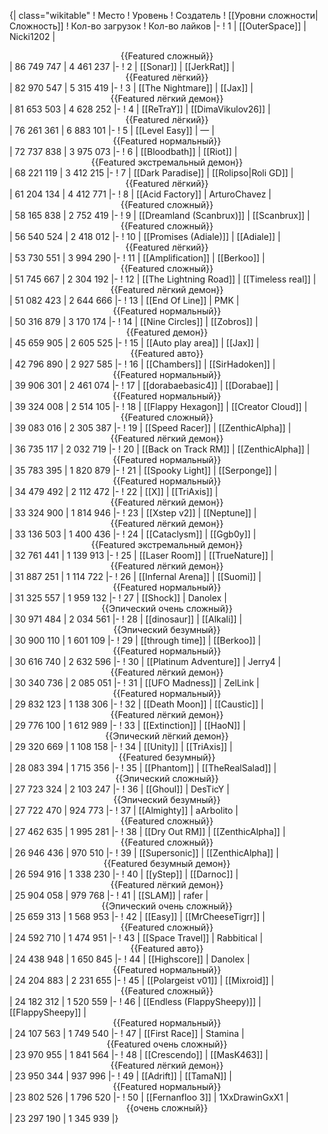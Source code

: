 {| class="wikitable"
! Место
! Уровень
! Создатель
! [[Уровни сложности|Сложность]]
! Кол-во загрузок
! Кол-во лайков
|-
! 1
| [[OuterSpace]]
| Nicki1202
| <center>{{Featured сложный}}</center>
| 86 749 747
| 4 461 237
|-
! 2
| [[Sonar]]
| [[JerkRat]]
| <center>{{Featured лёгкий}}</center>
| 82 970 547
| 5 315 419
|-
! 3
| [[The Nightmare]]
| [[Jax]]
| <center>{{Featured лёгкий демон}}</center>
| 81 653 503
| 4 628 252
|-
! 4
| [[ReTraY]]
| [[DimaVikulov26]]
| <center>{{Featured лёгкий}}</center>
| 76 261 361
| 6 883 101
|-
! 5
| [[Level Easy]]
| —
| <center>{{Featured нормальный}}</center>
| 72 737 838
| 3 975 073
|-
! 6
| [[Bloodbath]]
| [[Riot]]
| <center>{{Featured экстремальный демон}}</center>
| 68 221 119
| 3 412 215
|-
! 7
| [[Dark Paradise]]
| [[Rolipso|Roli GD]]
| <center>{{Featured лёгкий}}</center>
| 61 204 134
| 4 412 771
|-
! 8
| [[Acid Factory]]
| ArturoChavez
| <center>{{Featured сложный}}</center>
| 58 165 838
| 2 752 419
|-
! 9
| [[Dreamland (Scanbrux)]]
| [[Scanbrux]]
| <center>{{Featured сложный}}</center>
| 56 540 524
| 2 418 012
|-
! 10
| [[Promises (Adiale)]]
| [[Adiale]]
| <center>{{Featured лёгкий}}</center>
| 53 730 551
| 3 994 290
|-
! 11
| [[Amplification]]
| [[Berkoo]]
| <center>{{Featured сложный}}</center>
| 51 745 667
| 2 304 192
|-
! 12
| [[The Lightning Road]]
| [[Timeless real]]
| <center>{{Featured лёгкий демон}}</center>
| 51 082 423
| 2 644 666
|-
! 13
| [[End Of Line]]
| PMK
| <center>{{Featured нормальный}}</center>
| 50 316 879
| 3 170 174
|-
! 14
| [[Nine Circles]]
| [[Zobros]]
| <center>{{Featured демон}}</center>
| 45 659 905
| 2 605 525
|-
! 15
| [[Auto play area]]
| [[Jax]]
| <center>{{Featured авто}}</center>
| 42 796 890
| 2 927 585
|-
! 16
| [[Chambers]]
| [[SirHadoken]]
| <center>{{Featured нормальный}}</center>
| 39 906 301
| 2 461 074
|-
! 17
| [[dorabaebasic4]]
| [[Dorabae]]
| <center>{{Featured нормальный}}</center>
| 39 324 008
| 2 514 105
|-
! 18
| [[Flappy Hexagon]]
| [[Creator Cloud]]
| <center>{{Featured сложный}}</center>
| 39 083 016
| 2 305 387
|-
! 19
| [[Speed Racer]]
| [[ZenthicAlpha]]
| <center>{{Featured лёгкий демон}}</center>
| 36 735 117
| 2 032 719
|-
! 20
| [[Back on Track RM]]
| [[ZenthicAlpha]]
| <center>{{Featured нормальный}}</center>
| 35 783 395
| 1 820 879
|-
! 21
| [[Spooky Light]]
| [[Serponge]]
| <center>{{Featured нормальный}}</center>
| 34 479 492
| 2 112 472
|-
! 22
| [[X]]
| [[TriAxis]]
| <center>{{Featured лёгкий демон}}</center>
| 33 324 900
| 1 814 946
|-
! 23
| [[Xstep v2]]
| [[Neptune]]
| <center>{{Featured лёгкий демон}}</center>
| 33 136 503
| 1 400 436
|-
! 24
| [[Cataclysm]]
| [[Ggb0y]]
| <center>{{Featured экстремальный демон}}</center>
| 32 761 441
| 1 139 913
|-
! 25
| [[Laser Room]]
| [[TrueNature]]
| <center>{{Featured лёгкий демон}}</center>
| 31 887 251
| 1 114 722
|-
! 26
| [[Infernal Arena]]
| [[Suomi]]
| <center>{{Featured нормальный}}</center>
| 31 325 557
| 1 959 132
|-
! 27
| [[Shock]]
| Danolex
| <center>{{Эпический очень сложный}}</center>
| 30 971 484
| 2 034 561
|-
! 28
| [[dinosaur]]
| [[Alkali]]
| <center>{{Эпический безумный}}</center>
| 30 900 110
| 1 601 109
|-
! 29
| [[through time]]
| [[Berkoo]]
| <center>{{Featured нормальный}}</center>
| 30 616 740
| 2 632 596
|-
! 30
| [[Platinum Adventure]]
| Jerry4
| <center>{{Featured лёгкий демон}}</center>
| 30 340 736
| 2 085 051
|-
! 31
| [[UFO Madness]]
| ZelLink
| <center>{{Featured нормальный}}</center>
| 29 832 123
| 1 138 306
|-
! 32
| [[Death Moon]]
| [[Caustic]]
| <center>{{Featured лёгкий демон}}</center>
| 29 776 100
| 1 612 989
|-
! 33
| [[Extinction]]
| [[HaoN]]
| <center>{{Эпический лёгкий демон}}</center>
| 29 320 669
| 1 108 158
|-
! 34
| [[Unity]]
| [[TriAxis]]
| <center>{{Featured безумный}}</center>
| 28 083 394
| 1 715 356
|-
! 35
| [[Phantom]]
| [[TheRealSalad]]
| <center>{{Эпический сложный}}</center>
| 27 723 324
| 2 103 247
|-
! 36
| [[Ghoul]]
| DesTicY
| <center>{{Эпический безумный}}</center>
| 27 722 470
| 924 773
|-
! 37
| [[Almighty]]
| aArbolito
| <center>{{Featured сложный}}</center>
| 27 462 635
| 1 995 281
|-
! 38
| [[Dry Out RM]]
| [[ZenthicAlpha]]
| <center>{{Featured сложный}}</center>
| 26 946 436
| 970 510
|-
! 39
| [[Supersonic]]
| [[ZenthicAlpha]]
| <center>{{Featured безумный демон}}</center>
| 26 594 916
| 1 338 230
|-
! 40
| [[yStep]]
| [[Darnoc]]
| <center>{{Featured лёгкий демон}}</center>
| 25 904 058
| 979 768
|-
! 41
| [[SLAM]]
| rafer
| <center>{{Эпический очень сложный}}</center>
| 25 659 313
| 1 568 953
|-
! 42
| [[Easy]]
| [[MrCheeseTigrr]]
| <center>{{Featured сложный}}</center>
| 24 592 710
| 1 474 951
|-
! 43
| [[Space Travel]]
| Rabbitical
| <center>{{Featured авто}}</center>
| 24 438 948
| 1 650 845
|-
! 44
| [[Highscore]]
| Danolex
| <center>{{Featured нормальный}}</center>
| 24 204 883
| 2 231 655
|-
! 45
| [[Polargeist v01]]
| [[Mixroid]]
| <center>{{Featured сложный}}</center>
| 24 182 312
| 1 520 559
|-
! 46
| [[Endless (FlappySheepy)]]
| [[FlappySheepy]]
| <center>{{Featured нормальный}}</center>
| 24 107 563
| 1 749 540
|-
! 47
| [[First Race]]
| Stamina
| <center>{{Featured очень сложный}}</center>
| 23 970 955
| 1 841 564
|-
! 48
| [[Crescendo]]
| [[MasK463]]
| <center>{{Featured лёгкий демон}}</center>
| 23 950 344
| 937 996
|-
! 49
| [[Adrift]]
| [[TamaN]]
| <center>{{Featured нормальный}}</center>
| 23 802 526
| 1 796 520
|-
! 50
| [[Fernanfloo 3]]
| 1XxDrawinGxX1
| <center>{{очень сложный}}</center>
| 23 297 190
| 1 345 939
|}